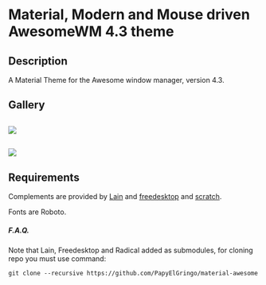 # Material, Modern and Mouse driven AwesomeWM 4.3 theme

## Description
A Material Theme for the Awesome window manager, version 4.3.

## Gallery

![](https://github.com/PapyElGringo/material-awesome/blob/master/screenshots/tiled.png?raw=true)
---

![](https://github.com/PapyElGringo/.config/blob/master/awesome/screenshots/panel-open.png?raw=true)
---

## Requirements
Complements are provided by [Lain](https://github.com/lcpz/lain) and [freedesktop](https://github.com/lcpz/freedesktop) and [scratch](https://github.com/proteansec/awesome-scratch).

Fonts are Roboto.



##### F.A.Q.

Note that Lain, Freedesktop and Radical added as submodules, for cloning repo you must use command:
```
git clone --recursive https://github.com/PapyElGringo/material-awesome
```
